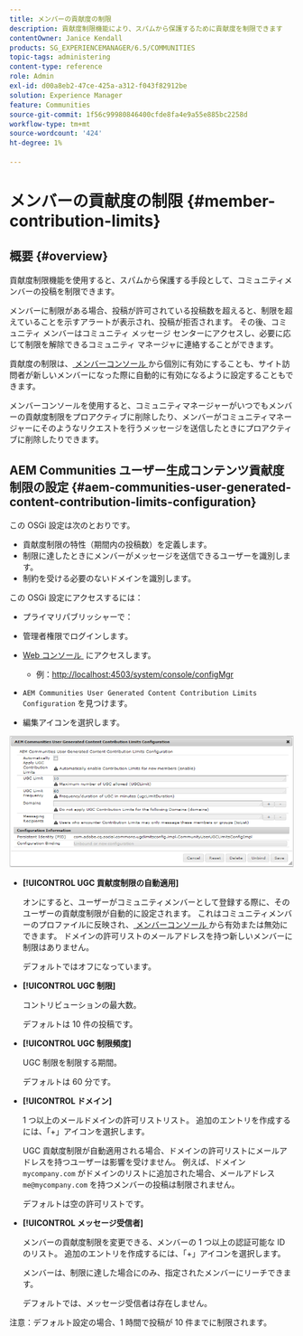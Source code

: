 ```yaml
---
title: メンバーの貢献度の制限
description: 貢献度制限機能により、スパムから保護するために貢献度を制限できます
contentOwner: Janice Kendall
products: SG_EXPERIENCEMANAGER/6.5/COMMUNITIES
topic-tags: administering
content-type: reference
role: Admin
exl-id: d00a8eb2-47ce-425a-a312-f043f82912be
solution: Experience Manager
feature: Communities
source-git-commit: 1f56c99980846400cfde8fa4e9a55e885bc2258d
workflow-type: tm+mt
source-wordcount: '424'
ht-degree: 1%

---
```


# メンバーの貢献度の制限 {#member-contribution-limits}

## 概要 {#overview}

貢献度制限機能を使用すると、スパムから保護する手段として、コミュニティメンバーの投稿を制限できます。

メンバーに制限がある場合、投稿が許可されている投稿数を超えると、制限を超えていることを示すアラートが表示され、投稿が拒否されます。 その後、コミュニティ メンバーはコミュニティ メッセージ センターにアクセスし、必要に応じて制限を解除できるコミュニティ マネージャに連絡することができます。

貢献度の制限は、[&#x200B; メンバーコンソール &#x200B;](members.md) から個別に有効にすることも、サイト訪問者が新しいメンバーになった際に自動的に有効になるように設定することもできます。

メンバーコンソールを使用すると、コミュニティマネージャーがいつでもメンバーの貢献度制限をプロアクティブに削除したり、メンバーがコミュニティマネージャーにそのようなリクエストを行うメッセージを送信したときにプロアクティブに削除したりできます。

## AEM Communities ユーザー生成コンテンツ貢献度制限の設定 {#aem-communities-user-generated-content-contribution-limits-configuration}

この OSGi 設定は次のとおりです。

* 貢献度制限の特性（期間内の投稿数）を定義します。
* 制限に達したときにメンバーがメッセージを送信できるユーザーを識別します。
* 制約を受ける必要のないドメインを識別します。

この OSGi 設定にアクセスするには：

* プライマリパブリッシャーで：
* 管理者権限でログインします。
* [Web コンソール &#x200B;](../../help/sites-deploying/configuring-osgi.md) にアクセスします。

   * 例：[http://localhost:4503/system/console/configMgr](http://localhost:4503/system/console/configMgr)

* `AEM Communities User Generated Content Contribution Limits Configuration` を見つけます。
* 編集アイコンを選択します。

![configure-limits](assets/configure-limits.png)

* **[!UICONTROL UGC 貢献度制限の自動適用]**

  オンにすると、ユーザーがコミュニティメンバーとして登録する際に、そのユーザーの貢献度制限が自動的に設定されます。 これはコミュニティメンバーのプロファイルに反映され、[&#x200B; メンバーコンソール &#x200B;](members.md) から有効または無効にできます。 ドメインの許可リストのメールアドレスを持つ新しいメンバーに制限はありません。

  デフォルトではオフになっています。

* **[!UICONTROL UGC 制限]**

  コントリビューションの最大数。

  デフォルトは 10 件の投稿です。

* **[!UICONTROL UGC 制限頻度]**

  UGC 制限を制限する期間。

  デフォルトは 60 分です。

* **[!UICONTROL ドメイン]**

  1 つ以上のメールドメインの許可リストリスト。 追加のエントリを作成するには、「+」アイコンを選択します。

  UGC 貢献度制限が自動適用される場合、ドメインの許可リストにメールアドレスを持つユーザーは影響を受けません。 例えば、ドメイン `mycompany.com` がドメインのリストに追加された場合、メールアドレス `me@mycompany.com` を持つメンバーの投稿は制限されません。

  デフォルトは空の許可リストです。

* **[!UICONTROL メッセージ受信者]**

  メンバーの貢献度制限を変更できる、メンバーの 1 つ以上の認証可能な ID のリスト。 追加のエントリを作成するには、「+」アイコンを選択します。

  メンバーは、制限に達した場合にのみ、指定されたメンバーにリーチできます。

  デフォルトでは、メッセージ受信者は存在しません。

注意：デフォルト設定の場合、1 時間で投稿が 10 件までに制限されます。
